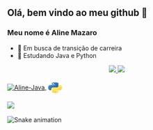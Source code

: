 ## Olá, bem vindo ao meu github 👋
### Meu nome é Aline Mazaro
- 🔭 Em busca de transição de carreira
- 🌱 Estudando Java e Python

<div align="center">
  <a href="https://github.com/AlineMazaro">
  <img height="180em" src="https://github-readme-stats.vercel.app/api?username=AlineMazaro&show_icons=true&theme=dracula&include_all_commits=true&count_private=true"/>
  <img height="180em" src="https://github-readme-stats.vercel.app/api/top-langs/?username=AlineMazaro&layout=compact&langs_count=7&theme=dracula"/>
</div>

<div style="display: inline_block"><br>
  <img align="center" alt="Aline-Java" height="30" width="40" src="https://cdn.jsdelivr.net/gh/devicons/devicon/icons/java/java-plain-wordmark.svg">
  <img align="center" alt="Aline-Python" height="30" width="40" src="https://raw.githubusercontent.com/devicons/devicon/master/icons/python/python-original.svg">          </div>
  
 <div>
 <br>
 <a href="https://www.linkedin.com/in/aline-mazaro/" target="_blank"><img src="https://img.shields.io/badge/-LinkedIn-%230077B5?style=for-the-badge&logo=linkedin&logoColor=white" target="_blank"></a> 
 
 ![Snake animation](https://github.com/AlineMazaro/AlineMazaro/blob/output/github-contribution-grid-snake.svg)
 
 </div>

